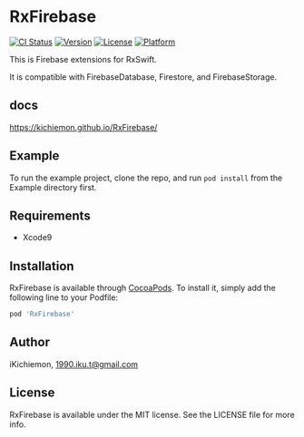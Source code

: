 # RxFirebase

[![CI Status](http://img.shields.io/travis/iKichiemon/RxFirebase.svg?style=flat)](https://travis-ci.org/iKichiemon/RxFirebase)
[![Version](https://img.shields.io/cocoapods/v/RxFirebase.svg?style=flat)](http://cocoapods.org/pods/RxFirebase)
[![License](https://img.shields.io/cocoapods/l/RxFirebase.svg?style=flat)](http://cocoapods.org/pods/RxFirebase)
[![Platform](https://img.shields.io/cocoapods/p/RxFirebase.svg?style=flat)](http://cocoapods.org/pods/RxFirebase)

This is Firebase extensions for RxSwift.

It is compatible with FirebaseDatabase, Firestore, and FirebaseStorage.

## docs

https://kichiemon.github.io/RxFirebase/

## Example

To run the example project, clone the repo, and run `pod install` from the Example directory first.

## Requirements

- Xcode9

## Installation

RxFirebase is available through [CocoaPods](http://cocoapods.org). To install
it, simply add the following line to your Podfile:

```ruby
pod 'RxFirebase'
```

## Author

iKichiemon, 1990.iku.t@gmail.com

## License

RxFirebase is available under the MIT license. See the LICENSE file for more info.
